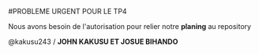#PROBLEME URGENT POUR LE TP4

Nous avons besoin de l'autorisation pour relier notre __planing__ au repository 

@kakusu243 / **JOHN KAKUSU ET JOSUE BIHANDO**